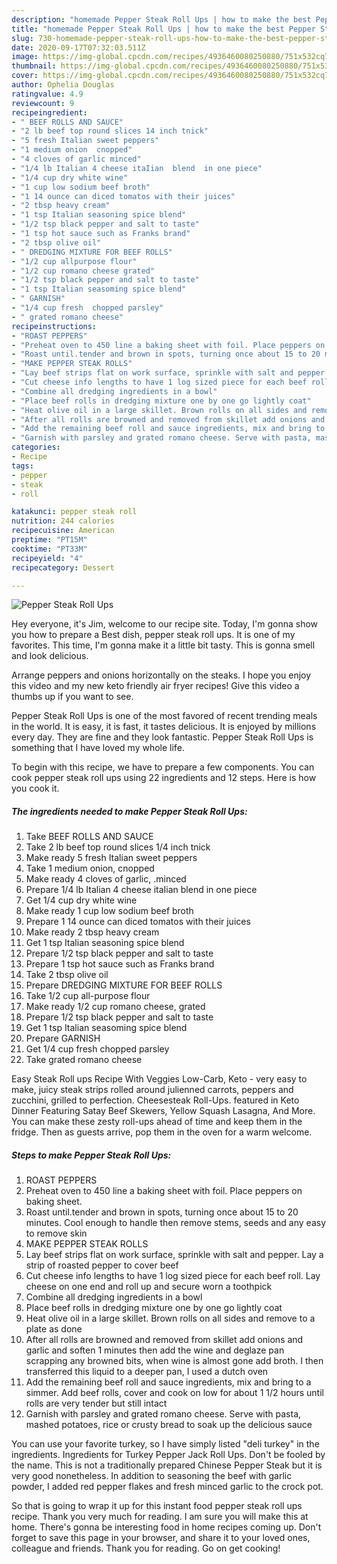 ```yaml
---
description: "homemade Pepper Steak Roll Ups | how to make the best Pepper Steak Roll Ups"
title: "homemade Pepper Steak Roll Ups | how to make the best Pepper Steak Roll Ups"
slug: 730-homemade-pepper-steak-roll-ups-how-to-make-the-best-pepper-steak-roll-ups
date: 2020-09-17T07:32:03.511Z
image: https://img-global.cpcdn.com/recipes/4936460080250880/751x532cq70/pepper-steak-roll-ups-recipe-main-photo.jpg
thumbnail: https://img-global.cpcdn.com/recipes/4936460080250880/751x532cq70/pepper-steak-roll-ups-recipe-main-photo.jpg
cover: https://img-global.cpcdn.com/recipes/4936460080250880/751x532cq70/pepper-steak-roll-ups-recipe-main-photo.jpg
author: Ophelia Douglas
ratingvalue: 4.9
reviewcount: 9
recipeingredient:
- " BEEF ROLLS AND SAUCE"
- "2 lb beef top round slices 14 inch tnick"
- "5 fresh Italian sweet peppers"
- "1 medium onion  cnopped"
- "4 cloves of garlic minced"
- "1/4 lb Italian 4 cheese itaIian  blend  in one piece"
- "1/4 cup dry white wine"
- "1 cup low sodium beef broth"
- "1 14 ounce can diced tomatos with their juices"
- "2 tbsp heavy cream"
- "1 tsp Italian seasoning spice blend"
- "1/2 tsp black pepper and salt to taste"
- "1 tsp hot sauce such as Franks brand"
- "2 tbsp olive oil"
- " DREDGING MIXTURE FOR BEEF ROLLS"
- "1/2 cup allpurpose flour"
- "1/2 cup romano cheese grated"
- "1/2 tsp black pepper and salt to taste"
- "1 tsp Italian seasoming spice blend"
- " GARNISH"
- "1/4 cup fresh  chopped parsley"
- " grated romano cheese"
recipeinstructions:
- "ROAST PEPPERS"
- "Preheat oven to 450 line a baking sheet with foil. Place peppers on baking sheet."
- "Roast until.tender and brown in spots, turning once about 15 to 20 minutes. Cool enough to handle then remove stems, seeds and any easy to remove skin"
- "MAKE PEPPER STEAK ROLLS"
- "Lay beef strips flat on work surface, sprinkle with salt and pepper. Lay a strip of roasted pepper to cover beef"
- "Cut cheese info lengths to have 1 log sized piece for each beef roll. Lay cheese on one end and roll up and secure worn a toothpick"
- "Combine all dredging ingredients in a bowl"
- "Place beef rolls in dredging mixture one by one go lightly coat"
- "Heat olive oil in a large skillet. Brown rolls on all sides and remove to a plate as done"
- "After all rolls are browned and removed from skillet add onions and garlic and soften 1 minutes then add the wine and deglaze pan scrapping any browned bits, when wine is almost gone add broth. I then transferred this liquid to a deeper pan, I used a dutch oven"
- "Add the remaining beef roll and sauce ingredients, mix and bring to a simmer. Add beef rolls, cover and cook on low for about 1 1/2 hours until rolls are very tender but still intact"
- "Garnish with parsley and grated romano cheese. Serve with pasta, mashed potatoes, rice or crusty bread to soak up the delicious sauce"
categories:
- Recipe
tags:
- pepper
- steak
- roll

katakunci: pepper steak roll 
nutrition: 244 calories
recipecuisine: American
preptime: "PT15M"
cooktime: "PT33M"
recipeyield: "4"
recipecategory: Dessert

---
```



![Pepper Steak Roll Ups](https://img-global.cpcdn.com/recipes/4936460080250880/751x532cq70/pepper-steak-roll-ups-recipe-main-photo.jpg)

Hey everyone, it's Jim, welcome to our recipe site. Today, I'm gonna show you how to prepare a Best dish, pepper steak roll ups. It is one of my favorites. This time, I'm gonna make it a little bit tasty. This is gonna smell and look delicious.

Arrange peppers and onions horizontally on the steaks. I hope you enjoy this video and my new keto friendly air fryer recipes! Give this video a thumbs up if you want to see.

Pepper Steak Roll Ups is one of the most favored of recent trending meals in the world. It is easy, it is fast, it tastes delicious. It is enjoyed by millions every day. They are fine and they look fantastic. Pepper Steak Roll Ups is something that I have loved my whole life.


To begin with this recipe, we have to prepare a few components. You can cook pepper steak roll ups using 22 ingredients and 12 steps. Here is how you cook it.

<!--inarticleads1-->

##### The ingredients needed to make Pepper Steak Roll Ups:

1. Take  BEEF ROLLS AND SAUCE
1. Take 2 lb beef top round slices 1/4 inch tnick
1. Make ready 5 fresh Italian sweet peppers
1. Take 1 medium onion,  cnopped
1. Make ready 4 cloves of garlic, .minced
1. Prepare 1/4 lb Italian 4 cheese itaIian  blend  in one piece
1. Get 1/4 cup dry white wine
1. Make ready 1 cup low sodium beef broth
1. Prepare 1 14 ounce can diced tomatos with their juices
1. Make ready 2 tbsp heavy cream
1. Get 1 tsp Italian seasoning spice blend
1. Prepare 1/2 tsp black pepper and salt to taste
1. Prepare 1 tsp hot sauce such as Franks brand
1. Take 2 tbsp olive oil
1. Prepare  DREDGING MIXTURE FOR BEEF ROLLS
1. Take 1/2 cup all-purpose flour
1. Make ready 1/2 cup romano cheese, grated
1. Prepare 1/2 tsp black pepper and salt to taste
1. Get 1 tsp Italian seasoming spice blend
1. Prepare  GARNISH
1. Get 1/4 cup fresh  chopped parsley
1. Take  grated romano cheese


Easy Steak Roll ups Recipe With Veggies Low-Carb, Keto - very easy to make, juicy steak strips rolled around julienned carrots, peppers and zucchini, grilled to perfection. Cheesesteak Roll-Ups. featured in Keto Dinner Featuring Satay Beef Skewers, Yellow Squash Lasagna, And More. You can make these zesty roll-ups ahead of time and keep them in the fridge. Then as guests arrive, pop them in the oven for a warm welcome. 

<!--inarticleads2-->

##### Steps to make Pepper Steak Roll Ups:

1. ROAST PEPPERS
1. Preheat oven to 450 line a baking sheet with foil. Place peppers on baking sheet.
1. Roast until.tender and brown in spots, turning once about 15 to 20 minutes. Cool enough to handle then remove stems, seeds and any easy to remove skin
1. MAKE PEPPER STEAK ROLLS
1. Lay beef strips flat on work surface, sprinkle with salt and pepper. Lay a strip of roasted pepper to cover beef
1. Cut cheese info lengths to have 1 log sized piece for each beef roll. Lay cheese on one end and roll up and secure worn a toothpick
1. Combine all dredging ingredients in a bowl
1. Place beef rolls in dredging mixture one by one go lightly coat
1. Heat olive oil in a large skillet. Brown rolls on all sides and remove to a plate as done
1. After all rolls are browned and removed from skillet add onions and garlic and soften 1 minutes then add the wine and deglaze pan scrapping any browned bits, when wine is almost gone add broth. I then transferred this liquid to a deeper pan, I used a dutch oven
1. Add the remaining beef roll and sauce ingredients, mix and bring to a simmer. Add beef rolls, cover and cook on low for about 1 1/2 hours until rolls are very tender but still intact
1. Garnish with parsley and grated romano cheese. Serve with pasta, mashed potatoes, rice or crusty bread to soak up the delicious sauce


You can use your favorite turkey, so I have simply listed &#34;deli turkey&#34; in the ingredients. Ingredients for Turkey Pepper Jack Roll Ups. Don&#39;t be fooled by the name. This is not a traditionally prepared Chinese Pepper Steak but it is very good nonetheless. In addition to seasoning the beef with garlic powder, I added red pepper flakes and fresh minced garlic to the crock pot. 

So that is going to wrap it up for this instant food pepper steak roll ups recipe. Thank you very much for reading. I am sure you will make this at home. There's gonna be interesting food in home recipes coming up. Don't forget to save this page in your browser, and share it to your loved ones, colleague and friends. Thank you for reading. Go on get cooking!
